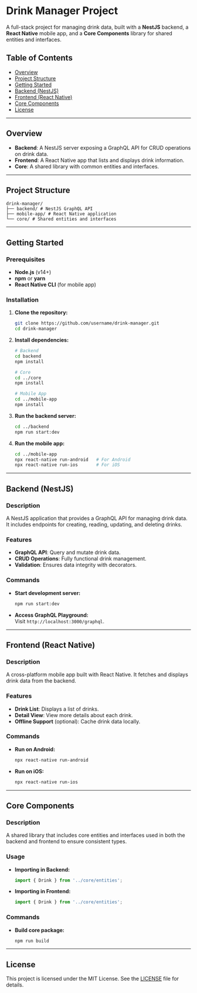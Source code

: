# Drink Manager Project

A full-stack project for managing drink data, built with a **NestJS** backend, a **React Native** mobile app, and a **Core Components** library for shared entities and interfaces.

## Table of Contents
- [Overview](#overview)
- [Project Structure](#project-structure)
- [Getting Started](#getting-started)
- [Backend (NestJS)](#backend-nestjs)
- [Frontend (React Native)](#frontend-react-native)
- [Core Components](#core-components)
- [License](#license)

---

## Overview

- **Backend**: A NestJS server exposing a GraphQL API for CRUD operations on drink data.
- **Frontend**: A React Native app that lists and displays drink information.
- **Core**: A shared library with common entities and interfaces.

---

## Project Structure

```plaintext
drink-manager/ 
├── backend/ # NestJS GraphQL API 
├── mobile-app/ # React Native application 
└── core/ # Shared entities and interfaces
```

---

## Getting Started

### Prerequisites
- **Node.js** (v14+)
- **npm** or **yarn**
- **React Native CLI** (for mobile app)

### Installation

1. **Clone the repository:**

    ```bash
    git clone https://github.com/username/drink-manager.git
    cd drink-manager
    ```

2. **Install dependencies:**

    ```bash
    # Backend
    cd backend
    npm install

    # Core
    cd ../core
    npm install

    # Mobile App
    cd ../mobile-app
    npm install
    ```

3. **Run the backend server:**

    ```bash
    cd ../backend
    npm run start:dev
    ```

4. **Run the mobile app:**

    ```bash
    cd ../mobile-app
    npx react-native run-android   # For Android
    npx react-native run-ios       # For iOS
    ```

---

## Backend (NestJS)

### Description
A NestJS application that provides a GraphQL API for managing drink data. It includes endpoints for creating, reading, updating, and deleting drinks.

### Features
- **GraphQL API**: Query and mutate drink data.
- **CRUD Operations**: Fully functional drink management.
- **Validation**: Ensures data integrity with decorators.

### Commands
- **Start development server:**

    ```bash
    npm run start:dev
    ```

- **Access GraphQL Playground:**  
  Visit `http://localhost:3000/graphql`.

---

## Frontend (React Native)

### Description
A cross-platform mobile app built with React Native. It fetches and displays drink data from the backend.

### Features
- **Drink List**: Displays a list of drinks.
- **Detail View**: View more details about each drink.
- **Offline Support** (optional): Cache drink data locally.

### Commands
- **Run on Android:**

    ```bash
    npx react-native run-android
    ```

- **Run on iOS:**

    ```bash
    npx react-native run-ios
    ```

---

## Core Components

### Description
A shared library that includes core entities and interfaces used in both the backend and frontend to ensure consistent types.

### Usage
- **Importing in Backend:**

    ```javascript
    import { Drink } from '../core/entities';
    ```

- **Importing in Frontend:**

    ```javascript
    import { Drink } from '../core/entities';
    ```

### Commands
- **Build core package:**

    ```bash
    npm run build
    ```

---

## License

This project is licensed under the MIT License. See the [LICENSE](LICENSE) file for details.

